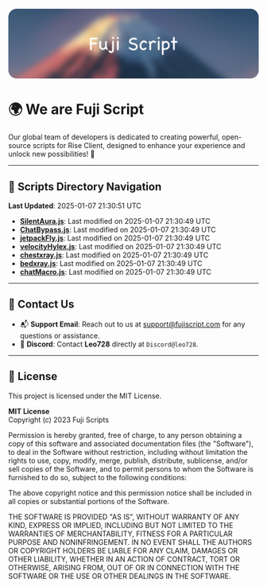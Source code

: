 ![Banner](.github/b.webp)

# 🌍 **We are Fuji Script**

Our global team of developers is dedicated to creating powerful, open-source scripts for Rise Client, designed to enhance your experience and unlock new possibilities! 🌟

---
<!-- SCRIPTS_NAVIGATION_START -->
## 📂 **Scripts Directory Navigation**

**Last Updated**: 2025-01-07 21:30:51 UTC

- **[SilentAura.js](scripts/SilentAura.js)**: Last modified on 2025-01-07 21:30:49 UTC
- **[ChatBypass.js](scripts/ChatBypass.js)**: Last modified on 2025-01-07 21:30:49 UTC
- **[jetpackFly.js](scripts/jetpackFly.js)**: Last modified on 2025-01-07 21:30:49 UTC
- **[velocityHylex.js](scripts/velocityHylex.js)**: Last modified on 2025-01-07 21:30:49 UTC
- **[chestxray.js](scripts/chestxray.js)**: Last modified on 2025-01-07 21:30:49 UTC
- **[bedxray.js](scripts/bedxray.js)**: Last modified on 2025-01-07 21:30:49 UTC
- **[chatMacro.js](scripts/chatMacro.js)**: Last modified on 2025-01-07 21:30:49 UTC

<!-- SCRIPTS_NAVIGATION_END -->

---

## 💬 **Contact Us**  
- 📬 **Support Email**: Reach out to us at [support@fujiscript.com](mailto:support@fujiscript.com) for any questions or assistance.  
- 💬 **Discord**: Contact **Leo728** directly at `Discord@leo728`.

---

## 📜 **License**

This project is licensed under the MIT License.  

**MIT License**  
Copyright (c) 2023 Fuji Scripts  

Permission is hereby granted, free of charge, to any person obtaining a copy of this software and associated documentation files (the "Software"), to deal in the Software without restriction, including without limitation the rights to use, copy, modify, merge, publish, distribute, sublicense, and/or sell copies of the Software, and to permit persons to whom the Software is furnished to do so, subject to the following conditions:  

The above copyright notice and this permission notice shall be included in all copies or substantial portions of the Software.  

THE SOFTWARE IS PROVIDED "AS IS", WITHOUT WARRANTY OF ANY KIND, EXPRESS OR IMPLIED, INCLUDING BUT NOT LIMITED TO THE WARRANTIES OF MERCHANTABILITY, FITNESS FOR A PARTICULAR PURPOSE AND NONINFRINGEMENT. IN NO EVENT SHALL THE AUTHORS OR COPYRIGHT HOLDERS BE LIABLE FOR ANY CLAIM, DAMAGES OR OTHER LIABILITY, WHETHER IN AN ACTION OF CONTRACT, TORT OR OTHERWISE, ARISING FROM, OUT OF OR IN CONNECTION WITH THE SOFTWARE OR THE USE OR OTHER DEALINGS IN THE SOFTWARE.  
